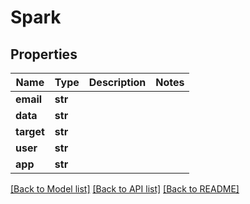 # Spark

## Properties
Name | Type | Description | Notes
------------ | ------------- | ------------- | -------------
**email** | **str** |  | 
**data** | **str** |  | 
**target** | **str** |  | 
**user** | **str** |  | 
**app** | **str** |  | 

[[Back to Model list]](../README.md#documentation-for-models) [[Back to API list]](../README.md#documentation-for-api-endpoints) [[Back to README]](../README.md)


